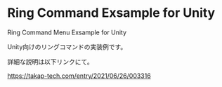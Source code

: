 # Ring Command Exsample for Unity

Ring Command Menu Exsample for Unity

Unity向けのリングコマンドの実装例です。

詳細な説明は以下リンクにて。

https://takap-tech.com/entry/2021/06/26/003316



